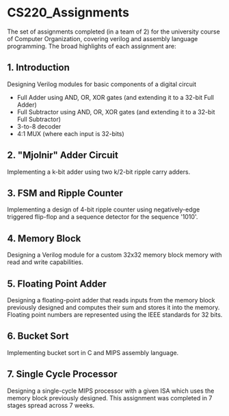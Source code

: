 # CS220_Assignments

The set of assignments completed (in a team of 2) for the university course of Computer Organization, covering verilog and assembly language programming. The broad highlights of each assignment are:

## 1. Introduction
Designing Verilog modules for basic components of a digital circuit
* Full Adder using AND, OR, XOR gates (and extending it to a 32-bit Full Adder)
* Full Subtractor using AND, OR, XOR gates (and extending it to a 32-bit Full Subtractor)
* 3-to-8 decoder
* 4:1 MUX (where each input is 32-bits)

## 2. "Mjolnir" Adder Circuit
Implementing a k-bit adder using two k/2-bit ripple carry adders.

## 3. FSM and Ripple Counter
Implementing a design of 4-bit ripple counter using negatively-edge triggered flip-flop and a sequence detector for the sequence '1010'.

## 4. Memory Block
Designing a Verilog module for a custom 32x32 memory block memory with read and write capabilities.

## 5. Floating Point Adder
Designing a floating-point adder that reads inputs from the memory block previously designed and computes their sum and stores it into the memory. Floating point numbers are represented using the IEEE standards for 32 bits.

## 6. Bucket Sort
Implementing bucket sort in C and MIPS assembly language.

## 7. Single Cycle Processor
Designing a single-cycle MIPS processor with a given ISA which uses the memory block previously designed. This assignment was completed in 7 stages spread across 7 weeks.
